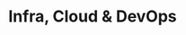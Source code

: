 ---
title: "Infra, Cloud & DevOps"
category: "cloud"
icon: "cloud"
order: 5
skills:
  - name: "AWS"
    level: 85
    years: 6
  - name: "Google Cloud"
    level: 85
    years: 6
  - name: "IaaS"
    level: 90
    years: 8
  - name: "PaaS (Heroku)"
    level: 90
    years: 8
  - name: "FaaS"
    level: 90
    years: 8
  - name: "CaaS"
    level: 90
    years: 8
  - name: "KaaS"
    level: 90
    years: 8
  - name: "Scaleway"
    level: 85
    years: 6
  - name: "Digital Ocean"
    level: 80
    years: 5
  - name: "Docker"
    level: 85
    years: 5
  - name: "Kubernetes"
    level: 70
    years: 3
  - name: "CI/CD"
    level: 88
    years: 7
  - name: "IAC"
    level: 90
    years: 8
  - name: "Terraform"
    level: 88
    years: 7
  - name: "Ansible"
    level: 88
    years: 7
---